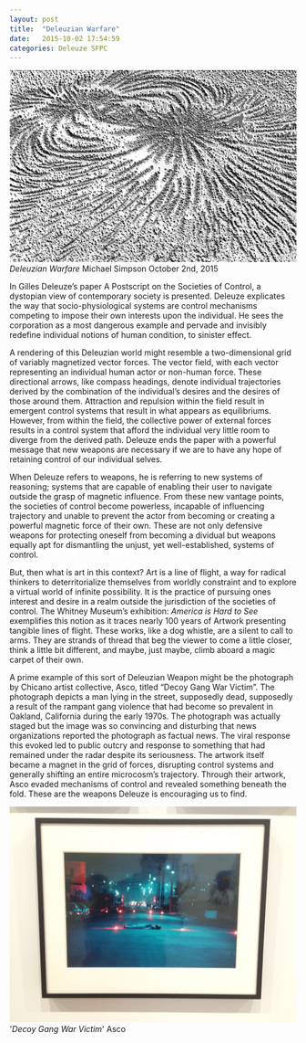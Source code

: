 ```yaml
---
layout: post
title:  "Deleuzian Warfare"
date:   2015-10-02 17:54:59
categories: Deleuze SFPC
---
```

!['Decoy Gang War Victim'](https://raw.githubusercontent.com/mgs/mgs.github.io/master/_posts/images/IronFilingShowingMagneticField.jpg)
*Deleuzian Warfare*
Michael Simpson
October 2nd, 2015

In Gilles Deleuze’s paper A Postscript on the Societies of Control, a dystopian view of contemporary society is presented. Deleuze explicates the way that socio-physiological systems are control mechanisms competing to impose their own interests upon the individual. He sees the corporation as a most dangerous example and  pervade and invisibly redefine individual notions of human condition, to sinister effect.

A rendering of this Deleuzian world might resemble a two-dimensional grid of variably magnetized vector forces. The vector field, with each vector representing an individual human actor or non-human force. These directional arrows, like compass headings, denote individual trajectories derived by the combination of the individual’s desires and the desires of those around them. Attraction and repulsion within the field result in emergent control systems that result in what appears as equilibriums. However, from within the field, the collective power of external forces results in a control system that afford the individual very little room to diverge from the derived path. Deleuze ends the paper with a powerful message that new weapons are necessary if we are to have any hope of retaining control of our individual selves. 

When Deleuze refers to weapons, he is referring to new systems of reasoning; systems that are capable of enabling their user to navigate outside the grasp of magnetic influence. From these new vantage points, the societies of control become powerless, incapable of influencing trajectory and unable to prevent the actor from becoming or creating a powerful magnetic force of their own. These are not only defensive weapons for protecting oneself from becoming a dividual but weapons equally apt for dismantling the unjust, yet well-established, systems of control.

But, then what is art in this context? Art is a line of flight, a way for radical thinkers to deterritorialize themselves from worldly constraint and to explore a virtual world of infinite possibility. It is the practice of pursuing ones interest and desire in a realm outside the jurisdiction of the societies of control. The Whitney Museum’s exhibition: *America is Hard to See* exemplifies this notion as it traces nearly 100 years of Artwork presenting tangible lines of flight. These works, like a dog whistle, are a silent to call to arms. They are strands of thread that beg the viewer to come a little closer, think a little bit different, and maybe, just maybe, climb aboard a magic carpet of their own.

A prime example of this sort of Deleuzian Weapon might be the photograph by Chicano artist collective, Asco, titled “Decoy Gang War Victim”. The photograph depicts a man lying in the street, supposedly dead, supposedly a result of the rampant gang violence that had become so prevalent in Oakland, California during the early 1970s. The photograph was actually staged but the image was so convincing and disturbing that news organizations reported the photograph as factual news. The viral response this evoked led to public outcry and response to something that had remained under the radar despite its seriousness. The artwork itself became a magnet in the grid of forces, disrupting control systems and generally shifting an entire  microcosm’s trajectory. Through their artwork, Asco evaded mechanisms of control and revealed something beneath the fold. These are the weapons Deleuze is encouraging us to find.

![Iron Filings Showing Magnetic Field](https://raw.githubusercontent.com/mgs/mgs.github.io/master/_posts/images/DecoyGangWarVictim.jpg)
'<i>Decoy Gang War Victim</i>'
Asco
